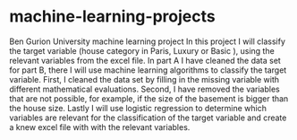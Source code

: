 # machine-learning-projects
Ben Gurion University machine learning project
In this project I will classify the target variable (house category in Paris, Luxury or Basic ), using the relevant variables from the excel file.
In part A I have cleaned the data set for part B, there I will use machine learning algorithms to classify the target variable.
First, I cleaned the data set by filling in the missing variable with different mathematical evaluations.
Second, I have removed the variables that are not possible, for example, if the size of the basement is bigger than the house size.
Lastly I will use logistic regression to determine which variables are relevant for the classification of the target variable and create a knew excel file with with the relevant variables.
